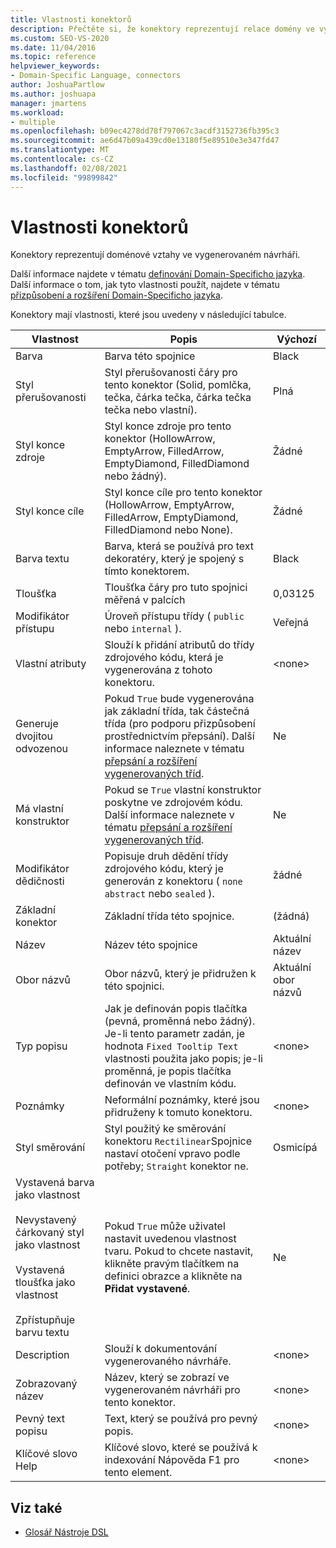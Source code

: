 ```yaml
---
title: Vlastnosti konektorů
description: Přečtěte si, že konektory reprezentují relace domény ve vygenerovaném návrháři a že tyto vlastnosti můžete použít k přizpůsobení a rozšiřování jazyka specifického pro doménu.
ms.custom: SEO-VS-2020
ms.date: 11/04/2016
ms.topic: reference
helpviewer_keywords:
- Domain-Specific Language, connectors
author: JoshuaPartlow
ms.author: joshuapa
manager: jmartens
ms.workload:
- multiple
ms.openlocfilehash: b09ec4278dd78f797067c3acdf3152736fb395c3
ms.sourcegitcommit: ae6d47b09a439cd0e13180f5e89510e3e347fd47
ms.translationtype: MT
ms.contentlocale: cs-CZ
ms.lasthandoff: 02/08/2021
ms.locfileid: "99899842"
---
```

# <a name="properties-of-connectors"></a>Vlastnosti konektorů
Konektory reprezentují doménové vztahy ve vygenerovaném návrháři.

 Další informace najdete v tématu [definování Domain-Specificho jazyka](../modeling/how-to-define-a-domain-specific-language.md). Další informace o tom, jak tyto vlastnosti použít, najdete v tématu [přizpůsobení a rozšíření Domain-Specificho jazyka](../modeling/customizing-and-extending-a-domain-specific-language.md).

 Konektory mají vlastnosti, které jsou uvedeny v následující tabulce.

|Vlastnost|Popis|Výchozí|
|-|-|-|
|Barva|Barva této spojnice|Black|
|Styl přerušovanosti|Styl přerušovanosti čáry pro tento konektor (Solid, pomlčka, tečka, čárka tečka, čárka tečka tečka nebo vlastní).|Plná|
|Styl konce zdroje|Styl konce zdroje pro tento konektor (HollowArrow, EmptyArrow, FilledArrow, EmptyDiamond, FilledDiamond nebo žádný).|Žádné|
|Styl konce cíle|Styl konce cíle pro tento konektor (HollowArrow, EmptyArrow, FilledArrow, EmptyDiamond, FilledDiamond nebo None).|Žádné|
|Barva textu|Barva, která se používá pro text dekoratéry, který je spojený s tímto konektorem.|Black|
|Tloušťka|Tloušťka čáry pro tuto spojnici měřená v palcích|0,03125|
|Modifikátor přístupu|Úroveň přístupu třídy ( `public` nebo `internal` ).|Veřejná|
|Vlastní atributy|Slouží k přidání atributů do třídy zdrojového kódu, která je vygenerována z tohoto konektoru.|\<none>|
|Generuje dvojitou odvozenou|Pokud `True` bude vygenerována jak základní třída, tak částečná třída (pro podporu přizpůsobení prostřednictvím přepsání). Další informace naleznete v tématu [přepsání a rozšíření vygenerovaných tříd](../modeling/overriding-and-extending-the-generated-classes.md).|Ne|
|Má vlastní konstruktor|Pokud se `True` vlastní konstruktor poskytne ve zdrojovém kódu. Další informace naleznete v tématu [přepsání a rozšíření vygenerovaných tříd](../modeling/overriding-and-extending-the-generated-classes.md).|Ne|
|Modifikátor dědičnosti|Popisuje druh dědění třídy zdrojového kódu, který je generován z konektoru ( `none` `abstract` nebo `sealed` ).|žádné|
|Základní konektor|Základní třída této spojnice.|(žádná)|
|Název|Název této spojnice|Aktuální název|
|Obor názvů|Obor názvů, který je přidružen k této spojnici.|Aktuální obor názvů|
|Typ popisu|Jak je definován popis tlačítka (pevná, proměnná nebo žádný). Je-li tento parametr zadán, je hodnota `Fixed Tooltip Text` vlastnosti použita jako popis; je-li proměnná, je popis tlačítka definován ve vlastním kódu.|\<none>|
|Poznámky|Neformální poznámky, které jsou přidruženy k tomuto konektoru.|\<none>|
|Styl směrování|Styl použitý ke směrování konektoru `Rectilinear`Spojnice nastaví otočení vpravo podle potřeby; `Straight` konektor ne.|Osmicípá|
|Vystavená barva jako vlastnost<br /><br /> Nevystavený čárkovaný styl jako vlastnost<br /><br /> Vystavená tloušťka jako vlastnost<br /><br /> Zpřístupňuje barvu textu|Pokud `True` může uživatel nastavit uvedenou vlastnost tvaru. Pokud to chcete nastavit, klikněte pravým tlačítkem na definici obrazce a klikněte na **Přidat vystavené**.|Ne|
|Description|Slouží k dokumentování vygenerovaného návrháře.|\<none>|
|Zobrazovaný název|Název, který se zobrazí ve vygenerovaném návrháři pro tento konektor.|\<none>|
|Pevný text popisu|Text, který se používá pro pevný popis.|\<none>|
|Klíčové slovo Help|Klíčové slovo, které se používá k indexování Nápověda F1 pro tento element.|\<none>|

## <a name="see-also"></a>Viz také

- [Glosář Nástroje DSL](/previous-versions/bb126564(v=vs.100))